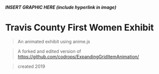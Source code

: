 **_INSERT GRAPHIC HERE (include hyperlink in image)_**

# Travis County First Women Exhibit

> An animated exhibit using anime.js

> A forked and edited version of https://github.com/codrops/ExpandingGridItemAnimation/

> created 2019
